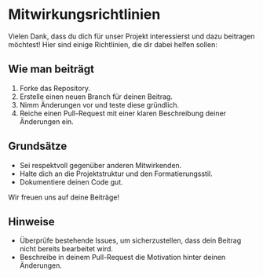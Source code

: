 # Mitwirkungsrichtlinien

Vielen Dank, dass du dich für unser Projekt interessierst und dazu beitragen möchtest! Hier sind einige Richtlinien, die dir dabei helfen sollen:

## Wie man beiträgt
1. Forke das Repository.
2. Erstelle einen neuen Branch für deinen Beitrag.
3. Nimm Änderungen vor und teste diese gründlich.
4. Reiche einen Pull-Request mit einer klaren Beschreibung deiner Änderungen ein.

## Grundsätze
- Sei respektvoll gegenüber anderen Mitwirkenden.
- Halte dich an die Projektstruktur und den Formatierungsstil.
- Dokumentiere deinen Code gut.

Wir freuen uns auf deine Beiträge!

## Hinweise
- Überprüfe bestehende Issues, um sicherzustellen, dass dein Beitrag nicht bereits bearbeitet wird.
- Beschreibe in deinem Pull-Request die Motivation hinter deinen Änderungen.